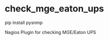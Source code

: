 check_mge_eaton_ups
===================
 pip install pysnmp
 
Nagios Plugin for checking MGE/Eaton UPS
